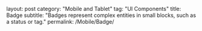 layout: post
category: "Mobile and Tablet"
tag: "UI Components"
title: Badge
subtitle: "Badges represent complex entities in small blocks, such as a status or tag."
permalink: /Mobile/Badge/
